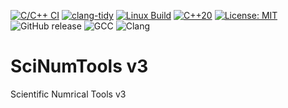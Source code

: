 [![C/C++ CI](https://github.com/vrtulka23/scinumtools3/actions/workflows/c-cpp.yml/badge.svg)](https://github.com/vrtulka23/scinumtools3/actions/workflows/c-cpp.yml)
[![clang-tidy](https://github.com/vrtulka23/scinumtools3/actions/workflows/clang-tidy.yml/badge.svg)](https://github.com/vrtulka23/scinumtools3/blob/main/.github/workflows/clang-tidy.yml)
[![Linux Build](https://img.shields.io/github/actions/workflow/status/vrtulka23/scinumtools3/c-cpp.yml?label=Linux%20build)](https://github.com/vrtulka23/scinumtools3/actions/workflows/build-linux.yml)
[![C++20](https://img.shields.io/badge/C%2B%2B-20-blue.svg?logo=c%2B%2B&logoColor=white)]()
[![License: MIT](https://img.shields.io/badge/License-MIT-yellow.svg)](LICENSE)
![GitHub release](https://img.shields.io/github/v/release/vrtulka23/scinumtools3)
![GCC](https://img.shields.io/badge/gcc-%3E%3D11-blue)
![Clang](https://img.shields.io/badge/clang-%3E%3D14-blue)

# SciNumTools v3

Scientific Numrical Tools v3
